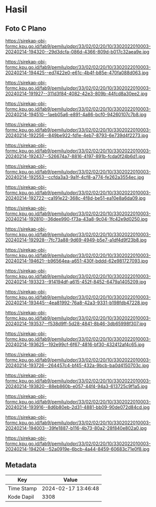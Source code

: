 # Hasil

## Foto C Plano

https://sirekap-obj-formc.kpu.go.id/fab9/pemilu/pdpr/33/02/02/20/10/3302022010003-20240214-194320--29d3dcfa-086d-4366-809d-b017c32aea9e.jpg

https://sirekap-obj-formc.kpu.go.id/fab9/pemilu/pdpr/33/02/02/20/10/3302022010003-20240214-194425--ed7422e0-e61c-4b4f-b85e-470fa088d063.jpg

https://sirekap-obj-formc.kpu.go.id/fab9/pemilu/pdpr/33/02/02/20/10/3302022010003-20240214-191927--311d3f84-4082-42e3-809b-44fcd8a30ee2.jpg

https://sirekap-obj-formc.kpu.go.id/fab9/pemilu/pdpr/33/02/02/20/10/3302022010003-20240214-194510--1aeb05a6-e891-4a86-bcf0-94260107c7b8.jpg

https://sirekap-obj-formc.kpu.go.id/fab9/pemilu/pdpr/33/02/02/20/10/3302022010003-20240214-192256--849be922-fd1e-4eb7-8793-6e739d4f2273.jpg

https://sirekap-obj-formc.kpu.go.id/fab9/pemilu/pdpr/33/02/02/20/10/3302022010003-20240214-192437--526674a7-8816-4197-891b-fcda0f24b6d1.jpg

https://sirekap-obj-formc.kpu.go.id/fab9/pemilu/pdpr/33/02/02/20/10/3302022010003-20240214-192553--ccfda3a3-9a1f-4cf8-a774-fe262a3554ec.jpg

https://sirekap-obj-formc.kpu.go.id/fab9/pemilu/pdpr/33/02/02/20/10/3302022010003-20240214-192722--ca191e22-368c-4f8d-be51-ea10e8a6da09.jpg

https://sirekap-obj-formc.kpu.go.id/fab9/pemilu/pdpr/33/02/02/20/10/3302022010003-20240214-192810--36dee990-f73a-43a8-9c04-1fc42e9d0250.jpg

https://sirekap-obj-formc.kpu.go.id/fab9/pemilu/pdpr/33/02/02/20/10/3302022010003-20240214-192928--7fc73a88-9d69-4949-b5e7-a1df4d9f23b8.jpg

https://sirekap-obj-formc.kpu.go.id/fab9/pemilu/pdpr/33/02/02/20/10/3302022010003-20240214-194621--b96564ea-a651-430f-bddd-62e981727093.jpg

https://sirekap-obj-formc.kpu.go.id/fab9/pemilu/pdpr/33/02/02/20/10/3302022010003-20240214-193323--914194df-a615-452f-8452-6479a1405209.jpg

https://sirekap-obj-formc.kpu.go.id/fab9/pemilu/pdpr/33/02/02/20/10/3302022010003-20240214-193445--4ea81992-76a8-42a3-9331-b198fdb47228.jpg

https://sirekap-obj-formc.kpu.go.id/fab9/pemilu/pdpr/33/02/02/20/10/3302022010003-20240214-193537--f538d9ff-5d28-4841-8b46-3db65998f307.jpg

https://sirekap-obj-formc.kpu.go.id/fab9/pemilu/pdpr/33/02/02/20/10/3302022010003-20240214-193625--192e99cf-6f67-4816-bf30-432412af4c65.jpg

https://sirekap-obj-formc.kpu.go.id/fab9/pemilu/pdpr/33/02/02/20/10/3302022010003-20240214-193726--264457c4-bf45-432a-9bcb-ba0d4150703c.jpg

https://sirekap-obj-formc.kpu.go.id/fab9/pemilu/pdpr/33/02/02/20/10/3302022010003-20240214-193820--88eb860b-e057-44f4-94a3-613725c9f1a5.jpg

https://sirekap-obj-formc.kpu.go.id/fab9/pemilu/pdpr/33/02/02/20/10/3302022010003-20240214-193916--8d6b80eb-2d31-4881-bb09-90de072d84cd.jpg

https://sirekap-obj-formc.kpu.go.id/fab9/pemilu/pdpr/33/02/02/20/10/3302022010003-20240214-194003--39fe1887-b116-4b73-80a2-28f840e802a0.jpg

https://sirekap-obj-formc.kpu.go.id/fab9/pemilu/pdpr/33/02/02/20/10/3302022010003-20240214-194204--52a0919e-6bcb-4a44-8459-60683c71e0f8.jpg


## Metadata

| Key        | Value               |
| ---------- | ------------------- |
| Time Stamp | 2024-02-17 13:46:48 |
| Kode Dapil | 3308                |



